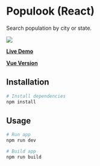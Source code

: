 # Populook (React)

Search population by city or state.

![](https://github.com/weiying-chen/populook-react/blob/main/screenshot.png)

**[Live Demo](https://populook-react.vercel.app/)**

**[Vue Version](https://github.com/weiying-chen/populook-vue)**

## Installation

```bash
# Install dependencies
npm install
```

## Usage

```bash
# Run app
npm run dev

# Build app
npm run build
```
